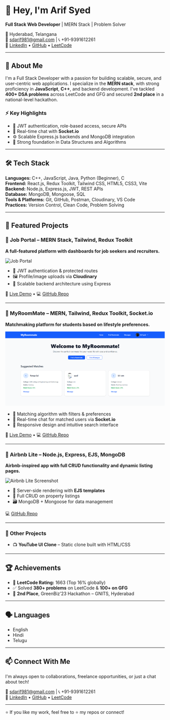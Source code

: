 # 👋 Hey, I'm Arif Syed

**Full Stack Web Developer** | MERN Stack | Problem Solver 

📍 Hyderabad, Telangana  
📧 sdarif981@gmail.com | 📞 +91-9391612261  
🔗 [LinkedIn](https://www.linkedin.com/in/syedarif981/) • [GitHub](https://github.com/sdarif981) • [LeetCode](https://leetcode.com/u/sdarif981/)

---

## 🚀 About Me

I'm a Full Stack Developer with a passion for building scalable, secure, and user-centric web applications. I specialize in the **MERN stack**, with strong proficiency in **JavaScript**, **C++**, and backend development. I've tackled **400+ DSA problems** across LeetCode and GFG and secured **2nd place** in a national-level hackathon.

### ⚡ Key Highlights
- 🔐 JWT authentication, role-based access, secure APIs
- 💬 Real-time chat with **Socket.io**
- ⚙️ Scalable Express.js backends and MongoDB integration
- 🧠 Strong foundation in Data Structures and Algorithms

---

## 🛠️ Tech Stack

**Languages:** C++, JavaScript, Java, Python (Beginner), C  
**Frontend:** React.js, Redux Toolkit, Tailwind CSS, HTML5, CSS3, Vite  
**Backend:** Node.js, Express.js, JWT, REST APIs  
**Database:** MongoDB, Mongoose, SQL  
**Tools & Platforms:** Git, GitHub, Postman, Cloudinary, VS Code  
**Practices:** Version Control, Clean Code, Problem Solving

---

## 💼 Featured Projects

### 🔹 Job Portal – MERN Stack, Tailwind, Redux Toolkit  
**A full-featured platform with dashboards for job seekers and recruiters.**

![Job Portal ](.assets/job-portal.gif)

- 🧾 JWT authentication & protected routes  
- 🖼️ Profile/image uploads via **Cloudinary**  
- 🎯 Scalable backend architecture using Express

🔗 [Live Demo](https://job-portal-xi-opal.vercel.app/) • 💻 [GitHub Repo](https://github.com/sdarif981/job-portal)

---

### 🔹 MyRoomMate – MERN, Tailwind, Redux Toolkit, Socket.io  
**Matchmaking platform for students based on lifestyle preferences.**

![MyRoomMate Screenshot](./assets/my-roommate.png)

- 🧠 Matching algorithm with filters & preferences  
- 💬 Real-time chat for matched users via **Socket.io**  
- 🧩 Responsive design and intuitive search interface

🔗 [Live Demo](https://my-roommate-zeta.vercel.app/) • 💻 [GitHub Repo](https://github.com/sdarif981/MyRoommate)

---

### 🔹 Airbnb Lite – Node.js, Express, EJS, MongoDB  
**Airbnb-inspired app with full CRUD functionality and dynamic listing pages.**

![Airbnb Lite Screenshot](./assets/airbnb)

- 🧳 Server-side rendering with **EJS templates**  
- 🔁 Full CRUD on property listings  
- 🗃️ MongoDB + Mongoose for data management

💻 [GitHub Repo](https://github.com/sdarif981/airbnbcl)

---

### 🔸 Other Projects
- 📺 **YouTube UI Clone** – Static clone built with HTML/CSS

---

## 🏆 Achievements

- 🧠 **LeetCode Rating:** 1663 (Top 16% globally)  
- ✅ Solved **380+ problems** on LeetCode & **100+ on GFG**  
- 🥈 **2nd Place**, GreenBiz’23 Hackathon – GNITS, Hyderabad

---

## 🗣️ Languages

- English  
- Hindi  
- Telugu  

---

## 📫 Connect With Me

I'm always open to collaborations, freelance opportunities, or just a chat about tech!

📧 sdarif981@gmail.com | 📞 +91-9391612261  
🔗 [LinkedIn](https://www.linkedin.com/in/syedarif981/) • [GitHub](https://github.com/sdarif981) • [LeetCode](https://leetcode.com/u/sdarif981/)

---

⭐ If you like my work, feel free to ⭐ my repos or connect!

